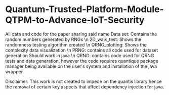 # Quantum-Trusted-Platform-Module-QTPM-to-Advance-IoT-Security
All data and code for the paper sharing said name 
Data set: Contains the random numbers generated by RNGs \n
2D_walk_test: Shows the randomness testing algorithm created \n
QRNG_plotting: Shows the complexity data visualization \n
PRNG: contains all code used for dataset generation Should work in java \n
QRNG: contains code used for QRNG tests and data generation, however the code requires quantique package manager being available on the user's system and installation of the java wrapper 

Disclaimer: This work is not created to impede on the quantis library hence the removal of certain key aspects that affect dependency injection for java.
